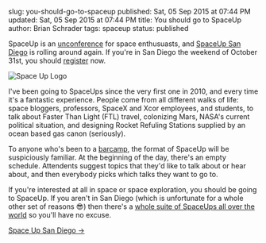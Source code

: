 slug: you-should-go-to-spaceup
published: Sat, 05 Sep 2015 at 07:44 PM
updated: Sat, 05 Sep 2015 at 07:44 PM
title: You should go to SpaceUp
author: Brian Schrader
tags: spaceup
status: published 

SpaceUp is an [unconference][1] for space enthusuasts, and [SpaceUp San
Diego][2] is rolling around again. If you're in San Diego the weekend of October 31st, you should [register][3] now. 

[1]: http://spaceup.org
[2]: http://spaceup.org/near-you/san-diego/
[3]: http://spaceup.org/near-you/san-diego/

![Space Up Logo](http://brianschrader.com/images/blog/spaceup-logo.png)

I've been going to SpaceUps since the very first one in 2010, and every time it's a fantastic experience. People come from all different walks of life: space bloggers, professors, SpaceX and Xcor employees, and students, to talk about Faster Than Light (FTL) travel, colonizing Mars, NASA's current political situation, and designing Rocket Refuling Stations supplied by an ocean based gas canon (seriously).

To anyone who's been to a [barcamp][4], the format of SpaceUp will be
suspiciously familiar. At the beginning of the day, there's an empty schedule.
Attendents suggest topics that they'd like to talk about or hear about, and
then everybody picks which talks they want to go to. 

If you're interested at all in space or space exploration, you should be going
to SpaceUp. If you aren't in San Diego (which is unfortunate for a whole
other set of reasons &#128526;) then there's a [whole suite of SpaceUps all over
the world][5] so you'll have no excuse.

[Space Up San Diego &#8594;](http://spaceup.org)

[4]: https://en.wikipedia.org/wiki/BarCamp
[5]: http://spaceup.org/near-you/
